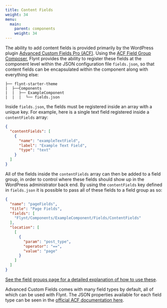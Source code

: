 ```yaml
---
title: Content Fields
weight: 34
menu:
  main:
    parent: components
    weight: 34
---
```


The ability to add content fields is provided primarily by the WordPress plugin [Advanced Custom Fields Pro (ACF)](https://www.advancedcustomfields.com/pro/). Using the [ACF Field Group Composer](https://github.com/flyntwp/acf-field-group-composer), Flynt provides the ability to register these fields at the component level within the JSON configuration file `fields.json`, so that content fields can be encapsulated within the component along with everything else:

```
├── flynt-starter-theme
|  ├──Components
|  |  ├── ExampleComponent
|  |  |  └── fields.json
```

Inside `fields.json`, the fields must be registered inside an array with a unique key. For example, here is a single text field registered inside a `contentFields` array:

```json
{
  "contentFields": [
    {
      "name": "exampleTextField",
      "label": "Example Text Field",
      "type": "text"
    }
  ]
}
```

All of the fields inside the `contentFields` array can then be added to a field group, in order to control where these fields should show up in the WordPress administrator back end. By using the `contentFields` key defined in `fields.json` it is possible to pass all of these fields to a field group as so:

```json
{
  "name": "pageFields",
  "title": "Page Fields",
  "fields": [
    "Flynt/Components/ExampleComponent/Fields/ContentFields"
  ],
  "location": [
    [
      {
        "param": "post_type",
        "operator": "==",
        "value": "page"
      }
    ]
  ]
}
```

[See the field groups page for a detailed explanation of how to use these](/guide/configuration/field-groups/).

Advanced Custom Fields comes with many field types by default, all of which can be used with Flynt. The JSON properties available for each field type can be seen in the [official ACF documentation here](https://www.advancedcustomfields.com/resources/register-fields-via-php/#field-settings).

